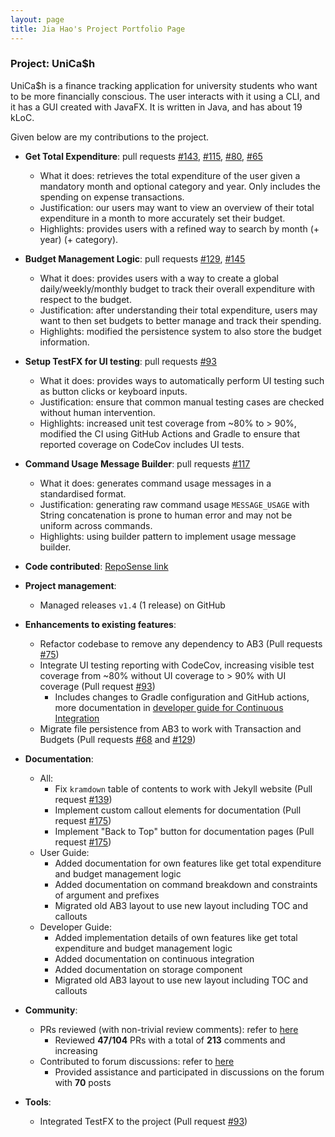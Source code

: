 ```yaml
---
layout: page
title: Jia Hao's Project Portfolio Page
---
```


### Project: UniCa$h 

UniCa$h is a finance tracking application for university students who want to be more financially conscious. 
The user interacts with it using a CLI, and it has a GUI created with JavaFX. It is written in Java, and has about 19 kLoC.

Given below are my contributions to the project.

* **Get Total Expenditure**: pull requests [\#143](https://github.com/AY2324S1-CS2103-T16-3/tp/pull/143), [\#115](https://github.com/AY2324S1-CS2103-T16-3/tp/pull/115), [\#80](https://github.com/AY2324S1-CS2103-T16-3/tp/pull/80), [\#65](https://github.com/AY2324S1-CS2103-T16-3/tp/pull/65)
  * What it does: retrieves the total expenditure of the user given a mandatory month and optional category and year. Only includes the spending on expense transactions.
  * Justification: our users may want to view an overview of their total expenditure in a month to more accurately set their budget.
  * Highlights: provides users with a refined way to search by month (+ year) (+ category).
* **Budget Management Logic**: pull requests [\#129](https://github.com/AY2324S1-CS2103-T16-3/tp/pull/129), [\#145](https://github.com/AY2324S1-CS2103-T16-3/tp/pull/145)
  * What it does: provides users with a way to create a global daily/weekly/monthly budget to track their overall expenditure with respect to the budget.
  * Justification: after understanding their total expenditure, users may want to then set budgets to better manage and track their spending.
  * Highlights: modified the persistence system to also store the budget information.
* **Setup TestFX for UI testing**: pull requests [\#93](https://github.com/AY2324S1-CS2103-T16-3/tp/pull/93)
  * What it does: provides ways to automatically perform UI testing such as button clicks or keyboard inputs.
  * Justification: ensure that common manual testing cases are checked without human intervention.
  * Highlights: increased unit test coverage from ~80% to > 90%, modified the CI using GitHub Actions and Gradle to ensure that reported coverage on CodeCov includes UI tests.
* **Command Usage Message Builder**: pull requests [\#117](https://github.com/AY2324S1-CS2103-T16-3/tp/pull/117)
  * What it does: generates command usage messages in a standardised format.
  * Justification: generating raw command usage `MESSAGE_USAGE` with String concatenation is prone to human error and may not be uniform across commands.
  * Highlights: using builder pattern to implement usage message builder.

* **Code contributed**: [RepoSense link](https://nus-cs2103-ay2324s1.github.io/tp-dashboard/?search=t16-3&sort=groupTitle&sortWithin=title&timeframe=commit&mergegroup=&groupSelect=groupByRepos&breakdown=true&checkedFileTypes=docs~functional-code~test-code&since=2023-09-22&tabOpen=true&tabType=authorship&tabAuthor=woojiahao&tabRepo=AY2324S1-CS2103-T16-3%2Ftp%5Bmaster%5D&authorshipIsMergeGroup=false&authorshipFileTypes=docs~functional-code~test-code&authorshipIsBinaryFileTypeChecked=false&authorshipIsIgnoredFilesChecked=false)

* **Project management**:
  * Managed releases `v1.4` (1 release) on GitHub

* **Enhancements to existing features**:
  * Refactor codebase to remove any dependency to AB3 (Pull requests [#75](https://github.com/AY2324S1-CS2103-T16-3/tp/pull/75))
  * Integrate UI testing reporting with CodeCov, increasing visible test coverage from ~80% without UI coverage to > 90% with UI coverage (Pull request [\#93](https://github.com/AY2324S1-CS2103-T16-3/tp/pull/93))
    * Includes changes to Gradle configuration and GitHub actions, more documentation in [developer guide for Continuous Integration](../DeveloperGuide.html#continuous-integration-ci)
  * Migrate file persistence from AB3 to work with Transaction and Budgets (Pull requests [\#68](https://github.com/AY2324S1-CS2103-T16-3/tp/pull/68) and [\#129](https://github.com/AY2324S1-CS2103-T16-3/tp/pull/129))

* **Documentation**:
  * All:
    * Fix `kramdown` table of contents to work with Jekyll website (Pull request [\#139](https://github.com/AY2324S1-CS2103-T16-3/tp/pull/139))
    * Implement custom callout elements for documentation (Pull request [\#175](https://github.com/AY2324S1-CS2103-T16-3/tp/pull/175))
    * Implement "Back to Top" button for documentation pages (Pull request [\#175](https://github.com/AY2324S1-CS2103-T16-3/tp/pull/175))
  * User Guide:
    * Added documentation for own features like get total expenditure and budget management logic
    * Added documentation on command breakdown and constraints of argument and prefixes
    * Migrated old AB3 layout to use new layout including TOC and callouts
  * Developer Guide:
    * Added implementation details of own features like get total expenditure and budget management logic
    * Added documentation on continuous integration
    * Added documentation on storage component
    * Migrated old AB3 layout to use new layout including TOC and callouts

* **Community**:
  * PRs reviewed (with non-trivial review comments): refer to [here](https://github.com/AY2324S1-CS2103-T16-3/tp/pulls?q=is%3Apr+reviewed-by%3Awoojiahao)
    * Reviewed **47/104** PRs with a total of **213** comments and increasing
  * Contributed to forum discussions: refer to [here](https://nus-cs2103-ay2324s1.github.io/dashboards/contents/forum-activities.html) 
    * Provided assistance and participated in discussions on the forum with **70** posts

* **Tools**:
  * Integrated TestFX to the project (Pull request [\#93](https://github.com/AY2324S1-CS2103-T16-3/tp/pull/93))
